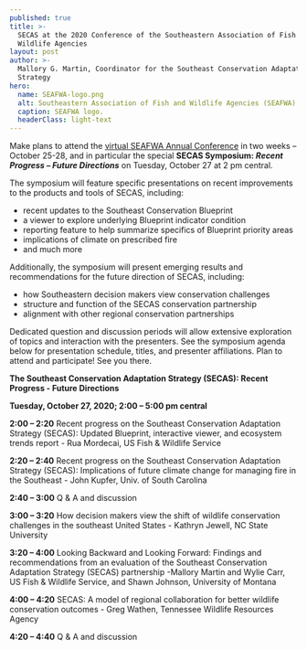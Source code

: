 ```yaml
---
published: true
title: >-
  SECAS at the 2020 Conference of the Southeastern Association of Fish and
  Wildlife Agencies
layout: post
author: >-
  Mallory G. Martin, Coordinator for the Southeast Conservation Adaptation
  Strategy
hero:
  name: SEAFWA-logo.png
  alt: Southeastern Association of Fish and Wildlife Agencies (SEAFWA) logo.
  caption: SEAFWA logo.
  headerClass: light-text
---
```

Make plans to attend the [virtual SEAFWA Annual Conference](http://www.seafwa.org/conference/overview/) in two weeks – October 25-28, and in particular the special **SECAS Symposium: _Recent Progress – Future Directions_** on Tuesday, October 27 at 2 pm central.

The symposium will feature specific presentations on recent improvements to the products and tools of SECAS, including:
- recent updates to the Southeast Conservation Blueprint
- a viewer to explore underlying Blueprint indicator condition
- reporting feature to help summarize specifics of Blueprint priority areas
- implications of climate on prescribed fire
- and much more<!--more-->

Additionally, the symposium will present emerging results and recommendations for the future direction of SECAS, including:
- how Southeastern decision makers view conservation challenges
- structure and function of the SECAS conservation partnership
- alignment with other regional conservation partnerships

Dedicated question and discussion periods will allow extensive exploration of topics and interaction with the presenters.  See the symposium agenda below for presentation schedule, titles, and presenter affiliations.  Plan to attend and participate!  See you there.

**The Southeast Conservation Adaptation Strategy (SECAS): Recent Progress - Future Directions**

**Tuesday, October 27, 2020; 2:00 – 5:00 pm central**

**2:00 – 2:20**  	Recent progress on the Southeast Conservation Adaptation Strategy (SECAS): Updated Blueprint, interactive viewer, and ecosystem trends report - Rua Mordecai, US Fish & Wildlife Service

**2:20 – 2:40**	 	Recent progress on the Southeast Conservation Adaptation Strategy (SECAS): Implications of future climate change for managing fire in the Southeast  - John Kupfer, Univ. of South Carolina

**2:40 – 3:00**  	Q & A and discussion

**3:00 – 3:20**  	How decision makers view the shift of wildlife conservation challenges in the southeast United States - Kathryn Jewell, NC State University

**3:20 – 4:00**  	Looking Backward and Looking Forward: Findings and recommendations from an evaluation of the Southeast Conservation Adaptation Strategy (SECAS) partnership -Mallory Martin and Wylie Carr, US Fish & Wildlife Service, and Shawn Johnson, University of Montana

**4:00 – 4:20**  	SECAS: A model of regional collaboration for better wildlife conservation outcomes - Greg Wathen, Tennessee Wildlife Resources Agency

**4:20 – 4:40**  	Q & A and discussion
